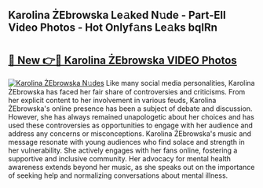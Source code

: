## Karolina ŻEbrowska Le𝚊ked N𝚞de - Part-EII Video Photos - Hot Onlyf𝚊ns Le𝚊ks bqIRn

# <h2><a href="http://ab3401.deff.icu/?id=Karolina+Z%cc%87Ebrowska">🔗 New 👉🔴 Karolina ŻEbrowska VIDEO Photos</a></h2>

[![Karolina ŻEbrowska N𝚞des](https://i.imgur.com/rIISA9y.gif)](http://ab3401.deff.icu/?id=Karolina+Z%cc%87Ebrowska)
Like many social media personalities, Karolina ŻEbrowska has faced her fair share of controversies and criticisms. From her explicit content to her involvement in various feuds, Karolina ŻEbrowska's online presence has been a subject of debate and discussion. However, she has always remained unapologetic about her choices and has used these controversies as opportunities to engage with her audience and address any concerns or misconceptions. Karolina ŻEbrowska's music and message resonate with young audiences who find solace and strength in her vulnerability. She actively engages with her fans online, fostering a supportive and inclusive community. Her advocacy for mental health awareness extends beyond her music, as she speaks out on the importance of seeking help and normalizing conversations about mental illness.
